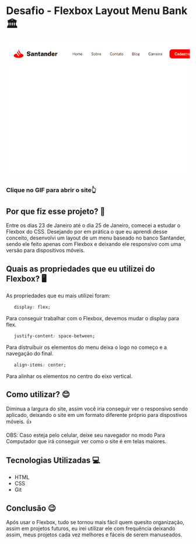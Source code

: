 # Desafio - Flexbox Layout Menu Bank 🏛
<a href="https://msumii.github.io/desafio-html-css-flexbox-menu-bank/"><img src="./gif-layout-bank.gif"></a>

### Clique no GIF para abrir o site👆

## Por que fiz esse projeto? 🤔

Entre os dias 23 de Janeiro até o dia 25 de Janeiro, comecei a estudar o Flexbox do CSS. Desejando por em prática o que eu aprendi desse conceito, desenvolvi um layout de um menu baseado no banco Santander, sendo ele feito apenas com Flexbox e deixando ele responsivo com uma versão para dispositivos móveis.

## Quais as propriedades que eu utilizei do Flexbox? 🖥

As propriedades que eu mais utilizei foram:

```CSS
   display: flex;
```
Para conseguir trabalhar com o Flexbox, devemos mudar o display para flex.

```CSS
   justify-content: space-between;
```
Para distruibuir os elementos do menu deixa o logo no começo e a navegação do final.

```CSS
   align-items: center;
```
Para alinhar os elementos no centro do eixo vertical.

## Como utilizar? 😊

Diminua a largura do site, assim você iria conseguir ver o responsivo sendo aplicado, deixando o site em um formato diferente próprio para dispostivos móveis. 👍

OBS: Caso esteja pelo celular, deixe seu navegador no modo Para Computador que irá conseguir ver como o site é em telas maiores.

## Tecnologias Utilizadas 💻

  - HTML
  - CSS
  - Git
  
## Conclusão 😉

Após usar o Flexbox, tudo se tornou mais fácil quem quesito organização, assim em projetos futuros, eu irei utilizar ele com frequência deixando assim, meus projetos cada vez melhores e fáceis de serem manuseados.